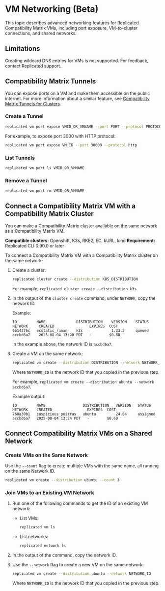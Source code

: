 # VM Networking (Beta)

This topic describes advanced networking features for Replicated Compatibility Matrix VMs, including port exposure, VM-to-cluster connections, and shared networks.

## Limitations

Creating wildcard DNS entries for VMs is not supported. For feedback, contact Replicated support.

## Compatibility Matrix Tunnels

You can expose ports on a VM and make them accessible on the public internet. For more information about a similar feature, see [Compatibility Matrix Tunnels for Clusters](testing-ingress#compatibility-matrix-tunnels).

### Create a Tunnel

```bash
replicated vm port expose VMID_OR_VMNAME --port PORT --protocol PROTOCOL
```

For example, to expose port 3000 with HTTP protocol:
```bash
replicated vm port expose VM_ID --port 30000 --protocol http
```

### List Tunnels

```bash
replicated vm port ls VMID_OR_VMNAME
```

### Remove a Tunnel

```bash
replicated vm port rm VMID_OR_VMNAME
```

## Connect a Compatibility Matrix VM with a Compatibility Matrix Cluster

You can make a Compatibility Matrix cluster available on the same network as a Compatibility Matrix VM.

**Compatible clusters:** Openshift, K3s, RKE2, EC, kURL, kind
**Requirement:** Replicated CLI 0.90.0 or later

To connect a Compatibility Matrix VM with a Compatibility Matrix cluster on the same network:

1. Create a cluster:

    ```bash
    replicated cluster create --distribution K8S_DISTRIBUTION
    ```

    For example, `replicated cluster create --distribution k3s`.

1. In the output of the `cluster create` command, under `NETWORK`, copy the network ID.

    Example:

    ```
    ID         NAME              DISTRIBUTION    VERSION    STATUS    NETWORK     CREATED                EXPIRES  COST
    6b14376c   ecstatic_raman    k3s             1.33.2     queued    accbd6a7    2025-08-04 13:20 PDT   -        $0.60
    ```
    In the example above, the network ID is `accbd6a7`.

1. Create a VM on the same network:

    ```bash
    replicated vm create --distribution DISTRIBUTION --network NETWORK_ID
    ```
    Where `NETWORK_ID` is the network ID that you copied in the previous step.

    For example, `replicated vm create --distribution ubuntu --network accbd6a7`.

    Example output:

    ```
    ID         NAME                 DISTRIBUTION   VERSION   STATUS     NETWORK    CREATED                EXPIRES  COST
    760a30b1   suspicious_poitras   ubuntu         24.04     assigned   accbd6a7   2025-08-04 13:24 PDT   -        $0.60
    ```

## Connect Compatibility Matrix VMs on a Shared Network

### Create VMs on the Same Network

Use the `--count` flag to create multiple VMs with the same name, all running on the same Network ID.

```bash
replicated vm create --distribution ubuntu --count 3
```

### Join VMs to an Existing VM Network

1. Run one of the following commands to get the ID of an existing VM network:

   * List VMs:
     ```bash
     replicated vm ls
     ```

   * List networks: 
     ```bash
     replicated network ls
     ```

1. In the output of the command, copy the network ID.

1. Use the `--network` flag to create a new VM on the same network:

    ```bash
    replicated vm create --distribution ubuntu --network NETWORK_ID
    ``` 
    Where `NETWORK_ID` is the network ID that you copied in the previous step.